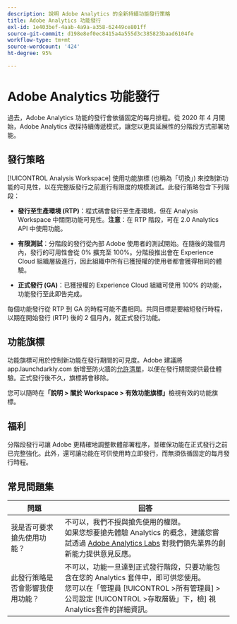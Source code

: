 ```yaml
---
description: 說明 Adobe Analytics 的全新持續功能發行策略
title: Adobe Analytics 功能發行
exl-id: 1e403bef-4aab-4a9a-a358-62449ce801ff
source-git-commit: d198e8ef0ec8415a4a555d3c385823baad6104fe
workflow-type: tm+mt
source-wordcount: '424'
ht-degree: 95%

---
```


# Adobe Analytics 功能發行

過去，Adobe Analytics 功能的發行會依循固定的每月排程。從 2020 年 4 月開始，Adobe Analytics 改採持續傳遞模式，讓您以更具延展性的分階段方式部署功能。

## 發行策略

[!UICONTROL Analysis Workspace] 使用功能旗標 (也稱為「切換」) 來控制新功能的可見性，以在完整版發行之前進行有限度的規模測試。此發行策略包含下列階段：

* **發行至生產環境 (RTP)**：程式碼會發行至生產環境，但在 Analysis Workspace 中關閉功能可見性。**注意**：在 RTP 階段，可在 2.0 Analytics API 中使用功能。

* **有限測試**：分階段的發行從內部 Adobe 使用者的測試開始。在隨後的幾個月內，發行的可用性會從 0% 擴充至 100%。分階段推出會在 Experience Cloud 組織層級進行，因此組織中所有已獲授權的使用者都會獲得相同的體驗。

* **正式發行 (GA)**：已獲授權的 Experience Cloud 組織可使用 100% 的功能，功能發行至此即告完成。

每個功能發行從 RTP 到 GA 的時程可能不盡相同。共同目標是要縮短發行時程，以期在開始發行 (RTP) 後的 2 個月內，就正式發行功能。

## 功能旗標

功能旗標可用於控制新功能在發行期間的可見度。Adobe 建議將 app.launchdarkly.com 新增至防火牆的[允許清單](https://docs.adobe.com/content/help/zh-Hant/analytics/technotes/ip-addresses.html)，以便在發行期間提供最佳體驗。正式發行後不久，旗標將會移除。

您可以隨時在&#x200B;**「說明 > 關於 Workspace > 有效功能旗標」**&#x200B;檢視有效的功能旗標。

## 福利

分階段發行可讓 Adobe 更精確地調整軟體部署程序，並確保功能在正式發行之前已完整強化。此外，還可讓功能在可供使用時立即發行，而無須依循固定的每月發行時程。

## 常見問題集

| 問題 | 回答 |
|---|---|
| 我是否可要求搶先使用功能？ | 不可以，我們不授與搶先使用的權限。<br>如果您想要搶先體驗 Analytics 的概念，建議您嘗試透過 [Adobe Analytics Labs](https://docs.adobe.com/content/help/zh-Hant/analytics/analyze/tech-previews/overview.html) 對我們領先業界的創新能力提供意見反應。 |
| 此發行策略是否會影響我使用功能？ | 不可以，功能一旦達到正式發行階段，只要功能包含在您的 Analytics 套件中，即可供您使用。<br>您可以在「管理員 [!UICONTROL >所有管理員] >公司設定 [!UICONTROL >存取層級」下，檢]    [](https://docs.adobe.com/content/help/zh-Hant/analytics/admin/company-settings/feature-access-levels.html)視Analytics套件的詳細資訊。 |
